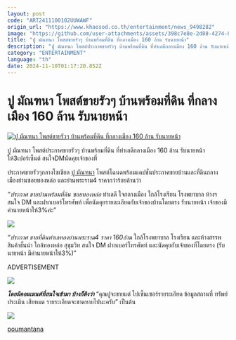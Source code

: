 ```yaml
---
layout: post
code: "ART2411100102UUWAWF"
origin_url: "https://www.khaosod.co.th/entertainment/news_9498282"
image: "https://github.com/user-attachments/assets/398c7e8e-2d88-4274-894e-3752cc93dc71"
title: "ปู มัณฑนา โพสต์ขายรัวๆ บ้านพร้อมที่ดิน ที่กลางเมือง 160 ล้าน รับนายหน้า"
description: "ปู มัณฑนา โพสต์ประกาศขายรัวๆ บ้านพร้อมที่ดิน ที่ทำเลดีกลางเมือง 160 ล้าน รับนายหน้าให้3เปอร์เซ็นต์ สนใจDMนัดคุยเจ้าของที่ ประกาศขายรัวๆกลางโซเชียล"
category: "ENTERTAINMENT"
language: "th"
date: 2024-11-10T01:17:20.852Z
---
```


# ปู มัณฑนา โพสต์ขายรัวๆ บ้านพร้อมที่ดิน ที่กลางเมือง 160 ล้าน รับนายหน้า

[![ปู มัณฑนา โพสต์ขายรัวๆ บ้านพร้อมที่ดิน ที่กลางเมือง 160 ล้าน รับนายหน้า](https://www.khaosod.co.th/wpapp/uploads/2024/11/pousalehome1011679998.jpg "ปู มัณฑนา โพสต์ขายรัวๆ บ้านพร้อมที่ดิน ที่กลางเมือง 160 ล้าน รับนายหน้า")](https://www.khaosod.co.th/wpapp/uploads/2024/11/pousalehome1011679998.jpg)

ปู มัณฑนา โพสต์ประกาศขายรัวๆ บ้านพร้อมที่ดิน ที่ทำเลดีกลางเมือง 160 ล้าน รับนายหน้าให้3เปอร์เซ็นต์ สนใจDMนัดคุยเจ้าของที่

ประกาศขายรัวๆกลางโซเชียล [ปู มัณฑนา](https://www.instagram.com/poumantana/) โพสต์โฉนดพร้อมแคปชั่นประกาศขายบ้านและที่ดินกลางเมืองย่านซอยทองหล่อ และย่านพระราม4 ราคากว่าร้อยล้านว่า

_“ประกาศ ขายบ้านพร้อมที่ดิน ซอยทองหล่อ_ ทำเลดี ใจกลางเมือง ใกล้โรงเรียน โรงพยาบาล ห้างฯ สนใจ DM และฝากเบอร์โทรศัพท์ เพื่อนัดคุยรายละเอียดกับเจ้าของบ้านโดยตรง รับนายหน้า เจ้าของมีค่านายหน้าให้3%ค่ะ”

[![](https://www.khaosod.co.th/wpapp/uploads/2024/11/pousalehome1011671.jpg)](https://www.khaosod.co.th/wpapp/uploads/2024/11/pousalehome1011671.jpg)

_“ประกาศ ขายที่ดินทำเลทองย่านพระราม4 ราคา 160ล้าน_ ใกล้โรงพยาบาล โรงเรียน และห้างสรรพสินค้าชั้นนำ ใกล้ทองหล่อ สุขุมวิท สนใจ DM ฝากเบอร์โทรศัพท์ และนัดคุยกับเจ้าของที่โดยตรง (รับนายหน้า มีค่านายหน้าให้3%)”

ADVERTISEMENT

[![](https://www.khaosod.co.th/wpapp/uploads/2024/11/pousalehome1011673.jpg)](https://www.khaosod.co.th/wpapp/uploads/2024/11/pousalehome1011673.jpg)

_**โดยมีคอมเมนต์ที่สนใจเข้ามา บ้างก็ติงว่า**_ “คุณปูจะขายแต่ ไปเซ็นเซอร์รายระเอียด ข้อมูลสถานที่ ทรัพย์ประเมิน เสียหมด รายระเอียดจะขาดหายไปนะครับ” เป็นต้น

[![](https://www.khaosod.co.th/wpapp/uploads/2024/11/pousalehome10116711.jpg)](https://www.khaosod.co.th/wpapp/uploads/2024/11/pousalehome10116711.jpg)

[poumantana](https://www.instagram.com/poumantana/)